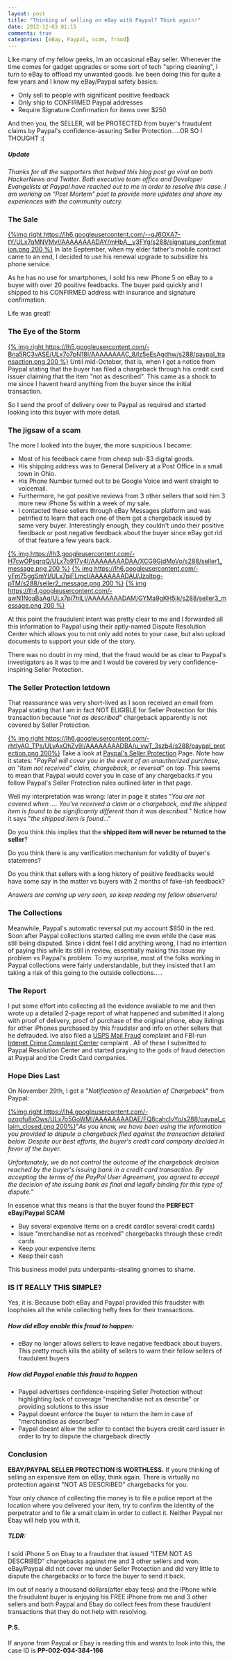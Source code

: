 ```yaml
---
layout: post
title: "Thinking of selling on eBay with Paypal? Think again!"
date: 2012-12-03 01:15
comments: true
categories: [eBay, Paypal, scam, fraud]
---
```

Like many of my fellow geeks, Im an occasional eBay seller. Whenever the time comes for gadget upgrades or some sort of tech "spring cleaning", I turn to eBay to offload my unwanted goods. Ive been doing this for quite a few years and I know my eBay/Paypal safety basics:

* Only sell to people with significant positive feedback
* Only ship to CONFIRMED Paypal addresses
* Require Signature Confirmation for items over $250

And then you, the SELLER, will be PROTECTED from buyer's fraudulent claims by Paypal's confidence-assuring Seller Protection.....OR SO I THOUGHT :(
<!-- more -->
##### Update

*Thanks for all the supporters that helped this blog post go viral on both HackerNews and Twitter. Both executive team office and Developer Evangelists at Paypal have reached out to me in order to resolve this case. I am working on "Post Mortem" post to provide more updates and share my experiences with the community outcry.*

### The Sale
[{%img right https://lh6.googleusercontent.com/--gJ6OXA7-tY/ULx7qMNVMvI/AAAAAAAADAY/mHbA__y3FYg/s288/signature_confirmation.png 200 %}](https://lh6.googleusercontent.com/--gJ6OXA7-tY/ULx7qMNVMvI/AAAAAAAADAY/mHbA__y3FYg/s800/signature_confirmation.png)
In late September, when my elder father's mobile contract came to an end, I decided to use his renewal upgrade to subsidize his phone service. 

As he has no use for smartphones, I sold his new iPhone 5 on eBay to a buyer with over 20 positive feedbacks. The buyer paid quickly and I shipped to his CONFIRMED address with insurance and signature confirmation. 

Life was great!

### The Eye of the Storm

[{% img right https://lh5.googleusercontent.com/-Bna5RC3vASE/ULx7o7pN18I/AAAAAAAAC_8/lz5eEsAgdhw/s288/paypal_transaction.png 200 %}](https://lh5.googleusercontent.com/-Bna5RC3vASE/ULx7o7pN18I/AAAAAAAAC_8/lz5eEsAgdhw/s800/paypal_transaction.png) Until mid-October, that is, when I got a notice from Paypal stating that the buyer has filed a chargeback through his credit card issuer claiming that the item "not as described". This came as a shock to me since I havent heard anything from the buyer since the initial transaction. 

So I send the proof of delivery over to Paypal as required and started looking into this buyer with more detail.

### The jigsaw of a scam

The more I looked into the buyer, the more suspicious I became:

* Most of his feedback came from cheap sub-$3 digital goods. 
* His shipping address was to General Delivery at a Post Office in a small town in Ohio. 
* His Phone Number turned out to be Google Voice and went straight to voicemail.
* Furthermore, he got positive reviews from 3 other sellers that sold him 3 more new iPhone 5s within a week of my sale. 
* I contacted these sellers through eBay Messages platform and was petrified to learn that each one of them got a chargeback issued by same very buyer. Interestingly enough, they couldn't undo their positive feedback or post negative feedback about the buyer since eBay got rid of that feature a few years back.

[{% img https://lh3.googleusercontent.com/-H7cwOPsqrqQ/ULx7o917y4I/AAAAAAAADAA/XCG9GjdMoVo/s288/seller1_message.png 200 %}](https://lh3.googleusercontent.com/-H7cwOPsqrqQ/ULx7o917y4I/AAAAAAAADAA/XCG9GjdMoVo/s800/seller1_message.png)
[{% img https://lh6.googleusercontent.com/-yFm75ggSmYI/ULx7piFLmcI/AAAAAAAADAU/Jzoltpg-pTM/s288/seller2_message.png 200 %}](https://lh6.googleusercontent.com/-yFm75ggSmYI/ULx7piFLmcI/AAAAAAAADAU/Jzoltpg-pTM/s800/seller2_message.png)
[{% img https://lh4.googleusercontent.com/-awN1NoaBaAg/ULx7pi7hILI/AAAAAAAADAM/GYMa9gKH5jk/s288/seller3_message.png 200 %}](https://lh4.googleusercontent.com/-awN1NoaBaAg/ULx7pi7hILI/AAAAAAAADAM/GYMa9gKH5jk/s800/seller3_message.png) 

At this point the fraudulent intent was pretty clear to me and I forwarded all this information to Paypal using their aptly-named Dispute Resolution Center which allows you to not only add notes to your case, but also upload documents to support your side of the story. 

There was no doubt in my mind, that the fraud would be as clear to Paypal's investigators as it was to me and I would be covered by very confidence-inspiring Seller Protection.

### The Seller Protection letdown

That reassurance was very short-lived as I soon received an email from Paypal stating that I am in fact NOT ELIGIBLE for Seller Protection for this transaction because "*not as described*" chargeback apparently is not covered by Seller Protection.

[{% img right https://lh6.googleusercontent.com/-rhtIyAG_TPs/ULyAxOhZy9I/AAAAAAAADBA/u_vwT_3szb4/s288/paypal_protection.png 200%}](https://lh6.googleusercontent.com/-rhtIyAG_TPs/ULyAxOhZy9I/AAAAAAAADBA/u_vwT_3szb4/s288/paypal_protection.png) Take a look at [Paypal's Seller Protection](https://www.paypal.com/us/webapps/mpp/security/seller-protection-learn-more) Page. Note how it states: "*PayPal will cover you in the event of an unauthorized purchase, an "item not received" claim, chargeback, or reversal*" on top. This seems to mean that Paypal would cover you in case of any chargebacks if you follow Paypal's Seller Protection rules outlined later in that page.

Well my interpretation was wrong: later in page it states "*You are not covered when .... You've received a claim or a chargeback, and the shipped item is found to be significantly different than it was described.*" Notice how it says "*the shipped item is found*..." 

Do you think this implies that the **shipped item will never be returned to the seller**? 

Do you think there is any verification mechanism for validity of buyer's statemens?

Do you think that sellers with a long history of positive feedbacks would have some say in the matter vs buyers with 2 months of fake-ish feedback?

*Answers are coming up very soon, so keep reading my fellow observers!*

### The Collections

Meanwhile, Paypal's automatic reversal put my account $850 in the red. Soon after Paypal collections started calling me even while the case was still being disputed. Since i didnt feel I did anything wrong, I had no intention of paying this while its still in review, essentially making this issue my problem vs Paypal's problem. To my surprise, most of the folks working in Paypal collections were fairly understandable, but they insisted that I am taking a risk of this going to the outside collections.....

### The Report

I put some effort into collecting all the evidence available to me and then wrote up a detailed 2-page report of what happened and submitted it along with proof of delivery, proof of purchase of the original phone, ebay listings for other iPhones purchased by this fraudster and info on other sellers that he defrauded. Ive also filed a [USPS Mail Fraud](http://ehome.uspis.gov/fcsexternal/default.aspx) complaint and FBI-run [Intenet Crime Complaint Center](ic3.gov) complaint . All of these I submitted to Paypal Resolution Center and started praying to the gods of fraud detection at Paypal and the Credit Card companies.

### Hope Dies Last

On November 29th, I got a "*Notification of Resolution of Chargeback*" from Paypal:

[{%img right https://lh4.googleusercontent.com/-ozopfu8xOws/ULx7o5GoWMI/AAAAAAAADAE/FQ8cahcIvYo/s288/paypal_claim_closed.png 200%}](https://lh4.googleusercontent.com/-ozopfu8xOws/ULx7o5GoWMI/AAAAAAAADAE/FQ8cahcIvYo/s800/paypal_claim_closed.png)"*As you know, we have been using the information you provided to dispute a chargeback filed against the transaction detailed below. Despite our best efforts, the buyer's credit card company decided in favor of the buyer.*
 
*Unfortunately, we do not control the outcome of the chargeback decision reached by the buyer's issuing bank in a credit card transaction. By
accepting the terms of the PayPal User Agreement, you agreed to accept the decision of the issuing bank as final and legally binding for this type of dispute.*"

In essence what this means is that the buyer found the **PERFECT eBay/Paypal SCAM**

* Buy several expensive items on a credit card(or several credit cards)
* Issue "merchandise not as received" chargebacks through these credit cards
* Keep your expensive items
* Keep their cash

This business model puts underpants-stealing gnomes to shame.

### IS IT REALLY THIS SIMPLE?

Yes, it is. Because both eBay and Paypal provided this fraudster with loopholes all the while collecting hefty fees for their transactions.

##### How did eBay enable this fraud to happen:

* eBay no longer allows sellers to leave negative feedback about buyers. This pretty much kills the ability of sellers to warn their fellow sellers of fraudulent buyers

##### How did Paypal enable this fraud to happen

* Paypal advertises confidence-inspiring Seller Protection without highlighting lack of coverage "merchandise not as describe" or providing solutions to this issue
* Paypal doesnt enforce the buyer to return the item in case of "merchandise as described"
* Paypal doesnt allow the seller to contact the buyers credit card issuer in order to try to dispute the chargeback directly 

### Conclusion

**EBAY/PAYPAL SELLER PROTECTION IS WORTHLESS.** If youre thinking of selling an expensive item on eBay, think again. There is virtually no protection against "NOT AS DESCRIBED" chargebacks for you.

Your only chance of collecting the money is to file a police report at the location where you delivered your item, try to confirm the identity of the perpetrator and to file a small claim in order to collect it. Neither Paypal nor Ebay will help you with it.

##### TLDR:

I sold iPhone 5 on Ebay to a fraudster that issued "ITEM NOT AS DESCRIBED" chargebacks against me and 3 other sellers and won. eBay/Paypal did not cover me under Seller Protection and did very little to dispute the chargebacks or to force the buyer to send it back. 

Im out of nearly a thousand dollars(after ebay fees) and the iPhone while the fraudulent buyer is enjoying his FREE iPhone from me and 3 other sellers and both Paypal and Ebay do collect fees from these fraudulent transactions that they do not help with resolving.

#### P.S.

If anyone from Paypal or Ebay is reading this and wants to look into this, the case ID is **PP-002-034-384-166**
